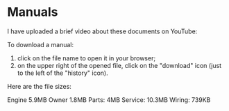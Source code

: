 # Manuals
I have uploaded a brief video about these documents on YouTube: 

To download a manual:

1. click on the file name to open it in your browser;
2. on the upper right of the opened file, click on the "download" icon (just to the left of the "history" icon).

Here are the file sizes:

Engine 5.9MB
Owner 1.8MB
Parts: 4MB
Service: 10.3MB
Wiring: 739KB


